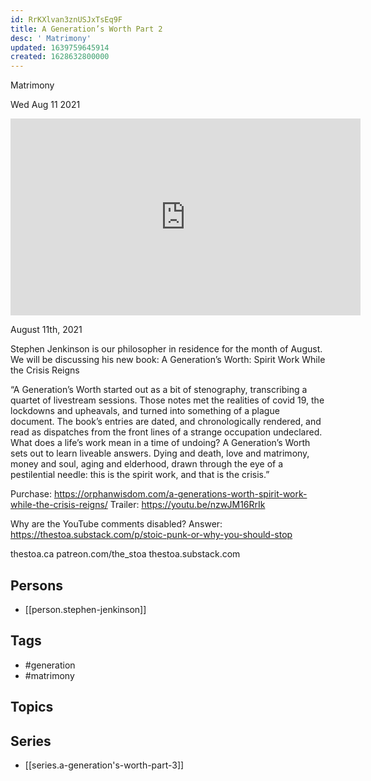 ```yaml
---
id: RrKXlvan3znUSJxTsEq9F
title: A Generation’s Worth Part 2
desc: ' Matrimony'
updated: 1639759645914
created: 1628632800000
---
```



 Matrimony

Wed Aug 11 2021

<iframe width="560" height="315" src="https://www.youtube.com/embed/HmKa4lbSBrs" title="A Generation’s Worth Part 2: Matrimony w/ Stephen Jenkinson" frameborder="0" allow="accelerometer; autoplay; clipboard-write; encrypted-media; gyroscope; picture-in-picture" allowfullscreen ></iframe>

August 11th, 2021

Stephen Jenkinson is our philosopher in residence for the month of August. We will be discussing his new book: A Generation’s Worth: Spirit Work While the Crisis Reigns

“A Generation’s Worth started out as a bit of stenography, transcribing a quartet of livestream sessions. Those notes met the realities of covid 19, the lockdowns and upheavals, and turned into something of a plague document. The book’s entries are dated, and chronologically rendered, and read as dispatches from the front lines of a strange occupation undeclared. What does a life’s work mean in a time of undoing? A Generation’s Worth sets out to learn liveable answers. Dying and death, love and matrimony, money and soul, aging and elderhood, drawn through the eye of a pestilential needle: this is the spirit work, and that is the crisis.”

Purchase: https://orphanwisdom.com/a-generations-worth-spirit-work-while-the-crisis-reigns/
Trailer: https://youtu.be/nzwJM16RrIk

Why are the YouTube comments disabled? Answer:  https://thestoa.substack.com/p/stoic-punk-or-why-you-should-stop

thestoa.ca
patreon.com/the_stoa
thestoa.substack.com

## Persons

- [[person.stephen-jenkinson]]

## Tags

- #generation
- #matrimony

## Topics



## Series

- [[series.a-generation's-worth-part-3]]

